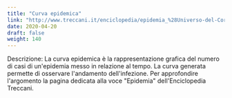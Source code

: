 ```yaml
---
title: "Curva epidemica"
link: "http://www.treccani.it/enciclopedia/epidemia_%28Universo-del-Corpo%29/"
date: 2020-04-20
draft: false
weight: 140
---
```



Descrizione: La curva epidemica è la rappresentazione grafica del numero di casi di un'epidemia messo in relazione al tempo. La curva generata permette di osservare l'andamento dell'infezione.
Per approfondire l'argomento la pagina dedicata alla voce "Epidemia" dell'Enciclopedia Treccani.